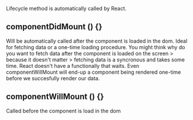 Lifecycle method is automatically called by React.

## componentDidMount () {}
Will be automatically called after the component is loaded in the dom. Ideal for fetching data or a one-time loading procedure. You might think why do you want to fetch data after the component is loaded on the screen > because it doesn't matter > fetching data is a syncronous and takes some time. React doesn't have a functionally that waits. Even componentWillMount will end-up a component being rendered one-time before we succesfully render our data. 

## componentWillMount () {}
Called before the component is load in the dom
